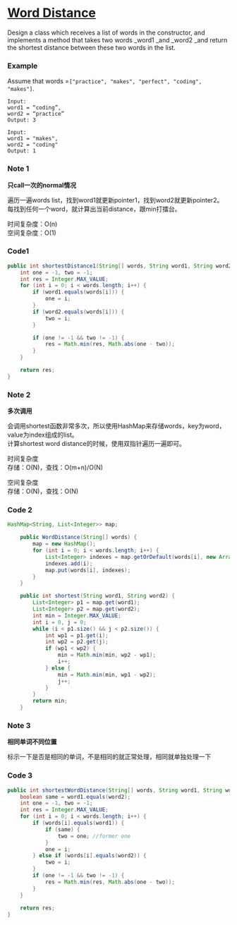 # [Word Distance](https://leetcode.com/problems/shortest-word-distance-ii/description/)

Design a class which receives a list of words in the constructor, and implements a method that takes two words _word1 _and _word2 _and return the shortest distance between these two words in the list. 

### **Example**

  
Assume that words =`["practice", "makes", "perfect", "coding", "makes"]`.

```
Input:
word1 = “coding”, 
word2 = “practice”
Output: 3
```

```
Input:
word1 = "makes", 
word2 = "coding"
Output: 1
```

###  Note 1

**只call一次的normal情况**

遍历一遍words list，找到word1就更新pointer1，找到word2就更新pointer2。  
每找到任何一个word，就计算出当前distance，跟min打擂台。

时间复杂度：O\(n\)  
空间复杂度：O\(1\)

### Code1

```java
public int shortestDistance1(String[] words, String word1, String word2) {
    int one = -1, two = -1;
    int res = Integer.MAX_VALUE;
    for (int i = 0; i < words.length; i++) {
        if (word1.equals(words[i])) {
            one = i;
        }
        if (word2.equals(words[i])) {
            two = i;
        }

        if (one != -1 && two != -1) {
            res = Math.min(res, Math.abs(one - two));
        }
    }

    return res;
}
```

### Note 2

**多次调用**

会调用shortest函数非常多次，所以使用HashMap来存储words，key为word，value为index组成的list。  
计算shortest word distance的时候，使用双指针遍历一遍即可。

时间复杂度  
存储：O\(N\)，查找：O\(m+n\)/O\(N\)

空间复杂度  
存储：O\(N\)，查找：O\(N\)

### Code 2

```java
HashMap<String, List<Integer>> map;

    public WordDistance(String[] words) {
        map = new HashMap();
        for (int i = 0; i < words.length; i++) {
            List<Integer> indexes = map.getOrDefault(words[i], new ArrayList());
            indexes.add(i);
            map.put(words[i], indexes);
        }
    }

    public int shortest(String word1, String word2) {
        List<Integer> p1 = map.get(word1);
        List<Integer> p2 = map.get(word2);
        int min = Integer.MAX_VALUE;
        int i = 0, j = 0;
        while (i < p1.size() && j < p2.size()) {
            int wp1 = p1.get(i);
            int wp2 = p2.get(j);
            if (wp1 < wp2) {
                min = Math.min(min, wp2 - wp1);
                i++;
            } else {
                min = Math.min(min, wp1 - wp2);
                j++;
            }
        }
        return min;
    }
```

### Note 3

**相同单词不同位置**

标示一下是否是相同的单词，不是相同的就正常处理，相同就单独处理一下

### Code 3

```java
public int shortestWordDistance(String[] words, String word1, String word2) {
    boolean same = word1.equals(word2);
    int one = -1, two = -1;
    int res = Integer.MAX_VALUE;
    for (int i = 0; i < words.length; i++) {
        if (words[i].equals(word1)) {
            if (same) {
                two = one; //former one
            }
            one = i;
        } else if (words[i].equals(word2)) {
            two = i;
        }
        if (one != -1 && two != -1) {
            res = Math.min(res, Math.abs(one - two));
        }
    }
    
    return res;
}
```



